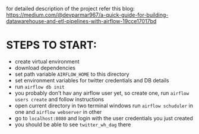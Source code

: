 for detailed description of the project refer this blog: https://medium.com/@devparmar967/a-quick-guide-for-building-datawarehouse-and-etl-pipelines-with-airflow-19cce17017bd

# STEPS TO START:

- create virtual environment 
- download dependencies
- set path variable `AIRFLOW_HOME` to this directory
- set environment variables for twitter credentials and DB details
- run `airflow db init`
- you probably don't hav any airflow user yet, so create one, run `airflow users create` and follow instructions
- open current directory in two terminal windows run `airflow schuduler` in one and `airflow webserver` in other
- go to `localhost:8080` and login with the user credentials you just created
- you should be able to see `twitter_wh_dag` there
